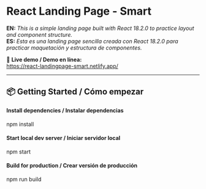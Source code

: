 # React Landing Page - Smart

**EN:** _This is a simple landing page built with React 18.2.0 to practice layout and component structure._\
**ES:** _Esta es una landing page sencilla creada con React 18.2.0 para practicar maquetación y estructura de componentes._

🔗 **Live demo / Demo en línea:**  
https://react-landingpage-smart.netlify.app/

---

## 📦 Getting Started / Cómo empezar

#### Install dependencies / Instalar dependencias
npm install
#### Start local dev server / Iniciar servidor local
npm start
#### Build for production / Crear versión de producción
npm run build
